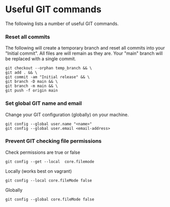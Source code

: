 # Useful GIT commands
The following lists a number of useful GIT commands.

### Reset all commits
The following will create a temporary branch and reset all commits into your "Initial commit". 
All files are will remain as they are. Your "main" branch will be replaced with a single commit.

``` shell
git checkout --orphan temp_branch && \
git add . && \
git commit -am "Initial release" && \
git branch -D main && \
git branch -m main && \
git push -f origin main
```

### Set global GIT name and email
Change your GIT configuration (globally) on your machine.

``` shell
git config --global user.name "<name>"
git config --global user.email <email-address>
```

### Prevent GIT checking file permissions

Check permissions are true or false
``` shell
git config --get --local  core.filemode
```

Locally (works best on vagrant)
``` shell
git config --local core.fileMode false
```

Globally
``` shell
git config --global core.fileMode false
```

